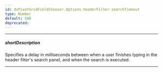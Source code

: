 ```yaml
---
id: dxPivotGridFieldChooser.Options.headerFilter.searchTimeout
type: Number
default: 500
deprecated: 
---
```

---
##### shortDescription
Specifies a delay in milliseconds between when a user finishes typing in the header filter's search panel, and when the search is executed.

---
